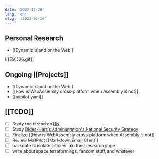 ```yaml
---
date: '2022-10-20'
lang: 'en'
slug: '/2022-10-20'
---
```


## Personal Research

- [[Dynamic Island on the Web]]

![[E91526.gif]]

## Ongoing [[Projects]]

- [[Dynamic Island on the Web]]
- [[How is WebAssembly cross-platform when Assembly is not]]
- [[nopilot.yaml]]

## [[TODO]]

- [ ] Study the thread on [HN](https://news.ycombinator.com/item?id=33151774)
- [ ] Study [Biden-Harris Administration's National Security Strategy](https://www.whitehouse.gov/wp-content/uploads/2022/10/Biden-Harris-Administrations-National-Security-Strategy-10.2022.pdf)
- [ ] Finalize [[How is WebAssembly cross-platform when Assembly is not]]
- [ ] Review [MailPilot](https://www.mailpilot.app/) [[Markdown Email Client]]
- [ ] backdate to isolate articles into their research page
- [ ] write about space terraformings, fandom stuff, and whatever
